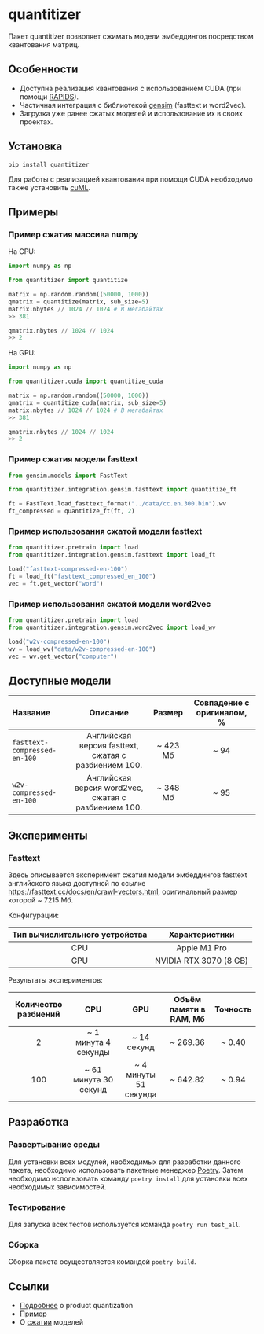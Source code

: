 # quantitizer
Пакет quantitizer позволяет сжимать модели эмбеддингов посредством квантования матриц.

## Особенности
- Доступна реализация квантования с использованием CUDA (при помощи [RAPIDS](https://rapids.ai/)).
- Частичная интеграция с библиотекой [gensim](https://radimrehurek.com/gensim/) (fasttext и word2vec).
- Загрузка уже ранее сжатых моделей и использование их в своих проектах.

## Установка
```
pip install quantitizer
```

Для работы с реализацией квантования
при помощи CUDA необходимо также установить [cuML](https://github.com/rapidsai/cuml). 


## Примеры

### Пример сжатия массива numpy
На CPU:
```python
import numpy as np

from quantitizer import quantitize 

matrix = np.random.random((50000, 1000))
qmatrix = quantitize(matrix, sub_size=5)
matrix.nbytes // 1024 // 1024 # В мегабайтах
>> 381

qmatrix.nbytes // 1024 // 1024
>> 2
```

На GPU:
```python
import numpy as np

from quantitizer.cuda import quantitize_cuda 

matrix = np.random.random((50000, 1000))
qmatrix = quantitize_cuda(matrix, sub_size=5)
matrix.nbytes // 1024 // 1024 # В мегабайтах
>> 381

qmatrix.nbytes // 1024 // 1024
>> 2
```

### Пример сжатия модели fasttext
```python
from gensim.models import FastText

from quantitizer.integration.gensim.fasttext import quantitize_ft

ft = FastText.load_fasttext_format("../data/cc.en.300.bin").wv
ft_compressed = quantitize_ft(ft, 2)
```

### Пример использования сжатой модели fasttext
```python
from quantitizer.pretrain import load
from quantitizer.integration.gensim.fasttext import load_ft

load("fasttext-compressed-en-100")
ft = load_ft("fasttext_compressed_en_100")
vec = ft.get_vector("word")
```

### Пример использования сжатой модели word2vec

```python
from quantitizer.pretrain import load
from quantitizer.integration.gensim.word2vec import load_wv

load("w2v-compressed-en-100")
wv = load_wv("data/w2v-compressed-en-100")
vec = wv.get_vector("computer")
```

## Доступные модели

| Название                     |                       Описание                       |  Размер  | Совпадение с оригиналом, % |
|:-----------------------------|:----------------------------------------------------:|:--------:|:--------------------------:|
| `fasttext-compressed-en-100` | Английская версия fasttext, сжатая с разбиением 100. | ~ 423 Мб |            ~ 94            |
| `w2v-compressed-en-100`      | Английская версия word2vec, сжатая с разбиением 100. | ~ 348 Мб |            ~ 95            |



## Эксперименты

### Fasttext
Здесь описывается эксперимент сжатия модели эмбеддингов fasttext
английского языка доступной по ссылке https://fasttext.cc/docs/en/crawl-vectors.html, оригинальный размер которой ~ 7215 Мб.

Конфигурации:

| Тип вычислительного устройства |     Характеристики     |
|:------------------------------:|:----------------------:|
|              CPU               |      Apple M1 Pro      |
|              GPU               | NVIDIA RTX 3070 (8 GB) |

Результаты экспериментов:

| Количество разбиений |          CPU          |          GPU          | Объём памяти в RAM, Мб |   Точность   |
|:--------------------:|:---------------------:|:---------------------:|:----------------------:|:------------:|
|          2           | ~ 1 минута 4 секунды  |      ~ 14 секунд      |        ~ 269.36        |    ~ 0.40    |
|         100          | ~ 61 минута 30 секунд | ~ 4 минуты 51 секунда |        ~ 642.82        |    ~ 0.94    |


## Разработка
### Развертывание среды
Для установки всех модулей, необходимых для разработки данного пакета, необходимо использовать пакетные менеджер 
[Poetry](https://python-poetry.org/). Затем необходимо использовать команду `poetry install` для установки
всех необходимых зависимостей.

### Тестирование
Для запуска всех тестов используется команда `poetry run test_all`.

### Сборка
Сборка пакета осуществляется командой `poetry build`.

## Ссылки
- [Подробнее](http://mccormickml.com/2017/10/13/product-quantizer-tutorial-part-1/) о product quantization
- [Пример](http://ethen8181.github.io/machine-learning/deep_learning/multi_label/product_quantization.html#Computing-Query-Distance)
- О [сжатии](https://habr.com/ru/post/489474/) моделей
